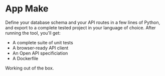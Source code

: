 # App Make

Define your database schema and your API routes in a few lines of Python, and export to a complete tested project in your language of choice. After running the tool, you'll get:

- A complete suite of unit tests
- A browser-ready API client
- An Open API specificiation
- A Dockerfile

Working out of the box. 



